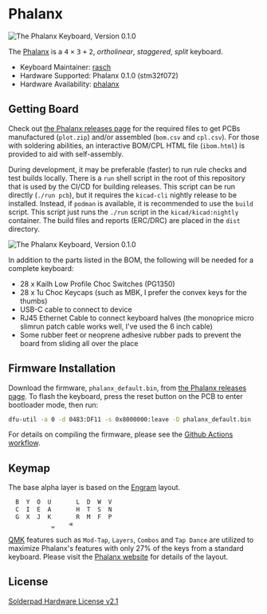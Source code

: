 # Phalanx

![The Phalanx Keyboard, Version 0.1.0][image]

The [Phalanx] is a <kbd>4</kbd> <kbd>×</kbd> <kbd>3</kbd> <kbd>+</kbd> <kbd>2</kbd>,
*ortholinear*, *staggered*, *split* keyboard.

- Keyboard Maintainer: [rasch](https://github.com/rasch/phalanx)
- Hardware Supported: Phalanx 0.1.0 (stm32f072)
- Hardware Availability: [phalanx]

## Getting Board

Check out [the Phalanx releases page][releases] for the required files to get
PCBs manufactured (`plot.zip`) and/or assembled (`bom.csv` and `cpl.csv`). For
those with soldering abilities, an interactive BOM/CPL HTML file (`ibom.html`)
is provided to aid with self-assembly.

During development, it may be preferable (faster) to run rule checks and test
builds locally. There is a `run` shell script in the root of this repository
that is used by the CI/CD for building releases. This script can be run
directly (`./run pcb`), but it requires the `kicad-cli` nightly release to be
installed. Instead, if `podman` is available, it is recommended to use the
`build` script. This script just runs the `./run` script in the
`kicad/kicad:nightly` container. The build files and reports (ERC/DRC) are
placed in the `dist` directory.

![The Phalanx Keyboard, Version 0.1.0][image-pcb]

In addition to the parts listed in the BOM, the following will be needed for a
complete keyboard:

- 28 x Kailh Low Profile Choc Switches (PG1350)
- 28 x 1u Choc Keycaps (such as MBK, I prefer the convex keys for the thumbs)
- USB-C cable to connect to device
- RJ45 Ethernet Cable to connect keyboard halves (the monoprice micro slimrun
  patch cable works well, I've used the 6 inch cable)
- Some rubber feet or neoprene adhesive rubber pads to prevent the board from
  sliding all over the place

## Firmware Installation

Download the firmware, `phalanx_default.bin`, from [the Phalanx releases
page][releases]. To flash the keyboard, press the reset button on the PCB to
enter bootloader mode, then run:

```sh
dfu-util -a 0 -d 0483:DF11 -s 0x8000000:leave -D phalanx_default.bin
```

For details on compiling the firmware, please see the [Github Actions
workflow][build].

## Keymap

The base alpha layer is based on the [Engram] layout.

```txt
  B  Y  O  U       L  D  W  V
  C  I  E  A       H  T  S  N
  G  X  J  K       R  M  F  P
            ␣    ⌫
```

[QMK] features such as `Mod-Tap`, `Layers`, `Combos` and `Tap Dance` are
utilized to maximize Phalanx's features with only 27% of the keys from a
standard keyboard. Please visit the [Phalanx website][phalanx] for details of
the layout.

## License

[Solderpad Hardware License v2.1](LICENSE)

[phalanx]: https://www.rasch.co/phalanx
[releases]: https://github.com/rasch/phalanx/releases/
[image]: https://i.imgur.com/y4TYriW.jpg
[image-pcb]: https://i.imgur.com/gtF0UkI.png
[build]: https://github.com/rasch/phalanx/blob/main/.github/workflows/fw.yml
[engram]: https://engram.dev/
[qmk]: https://docs.qmk.fm/#/
[//]: https://en.wikipedia.org/wiki/Phalanx_bone
